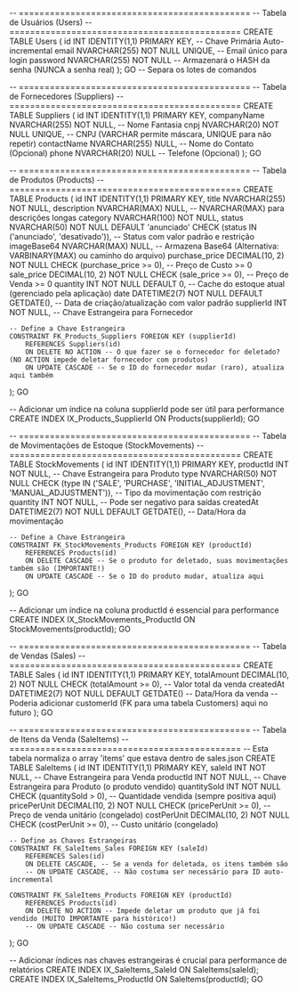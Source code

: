 -- =============================================
-- Tabela de Usuários (Users)
-- =============================================
CREATE TABLE Users (
    id INT IDENTITY(1,1) PRIMARY KEY, -- Chave Primária Auto-incremental
    email NVARCHAR(255) NOT NULL UNIQUE, -- Email único para login
    password NVARCHAR(255) NOT NULL -- Armazenará o HASH da senha (NUNCA a senha real)
);
GO -- Separa os lotes de comandos

-- =============================================
-- Tabela de Fornecedores (Suppliers)
-- =============================================
CREATE TABLE Suppliers (
    id INT IDENTITY(1,1) PRIMARY KEY,
    companyName NVARCHAR(255) NOT NULL, -- Nome Fantasia
    cnpj NVARCHAR(20) NOT NULL UNIQUE, -- CNPJ (VARCHAR permite máscara, UNIQUE para não repetir)
    contactName NVARCHAR(255) NULL, -- Nome do Contato (Opcional)
    phone NVARCHAR(20) NULL -- Telefone (Opcional)
);
GO

-- =============================================
-- Tabela de Produtos (Products)
-- =============================================
CREATE TABLE Products (
    id INT IDENTITY(1,1) PRIMARY KEY,
    title NVARCHAR(255) NOT NULL,
    description NVARCHAR(MAX) NULL, -- NVARCHAR(MAX) para descrições longas
    category NVARCHAR(100) NOT NULL,
    status NVARCHAR(50) NOT NULL DEFAULT 'anunciado' CHECK (status IN ('anunciado', 'desativado')), -- Status com valor padrão e restrição
    imageBase64 NVARCHAR(MAX) NULL, -- Armazena Base64 (Alternativa: VARBINARY(MAX) ou caminho do arquivo)
    purchase_price DECIMAL(10, 2) NOT NULL CHECK (purchase_price >= 0), -- Preço de Custo >= 0
    sale_price DECIMAL(10, 2) NOT NULL CHECK (sale_price >= 0), -- Preço de Venda >= 0
    quantity INT NOT NULL DEFAULT 0, -- Cache do estoque atual (gerenciado pela aplicação)
    date DATETIME2(7) NOT NULL DEFAULT GETDATE(), -- Data de criação/atualização com valor padrão
    supplierId INT NOT NULL, -- Chave Estrangeira para Fornecedor

    -- Define a Chave Estrangeira
    CONSTRAINT FK_Products_Suppliers FOREIGN KEY (supplierId)
        REFERENCES Suppliers(id)
        ON DELETE NO ACTION -- O que fazer se o fornecedor for deletado? (NO ACTION impede deletar fornecedor com produtos)
        ON UPDATE CASCADE -- Se o ID do fornecedor mudar (raro), atualiza aqui também
);
GO

-- Adicionar um índice na coluna supplierId pode ser útil para performance
CREATE INDEX IX_Products_SupplierId ON Products(supplierId);
GO

-- =============================================
-- Tabela de Movimentações de Estoque (StockMovements)
-- =============================================
CREATE TABLE StockMovements (
    id INT IDENTITY(1,1) PRIMARY KEY,
    productId INT NOT NULL, -- Chave Estrangeira para Produto
    type NVARCHAR(50) NOT NULL CHECK (type IN ('SALE', 'PURCHASE', 'INITIAL_ADJUSTMENT', 'MANUAL_ADJUSTMENT')), -- Tipo da movimentação com restrição
    quantity INT NOT NULL, -- Pode ser negativo para saídas
    createdAt DATETIME2(7) NOT NULL DEFAULT GETDATE(), -- Data/Hora da movimentação

    -- Define a Chave Estrangeira
    CONSTRAINT FK_StockMovements_Products FOREIGN KEY (productId)
        REFERENCES Products(id)
        ON DELETE CASCADE -- Se o produto for deletado, suas movimentações também são (IMPORTANTE!)
        ON UPDATE CASCADE -- Se o ID do produto mudar, atualiza aqui
);
GO

-- Adicionar um índice na coluna productId é essencial para performance
CREATE INDEX IX_StockMovements_ProductId ON StockMovements(productId);
GO

-- =============================================
-- Tabela de Vendas (Sales)
-- =============================================
CREATE TABLE Sales (
    id INT IDENTITY(1,1) PRIMARY KEY,
    totalAmount DECIMAL(10, 2) NOT NULL CHECK (totalAmount >= 0), -- Valor total da venda
    createdAt DATETIME2(7) NOT NULL DEFAULT GETDATE() -- Data/Hora da venda
    -- Poderia adicionar customerId (FK para uma tabela Customers) aqui no futuro
);
GO

-- =============================================
-- Tabela de Itens da Venda (SaleItems)
-- =============================================
-- Esta tabela normaliza o array 'items' que estava dentro de sales.json
CREATE TABLE SaleItems (
    id INT IDENTITY(1,1) PRIMARY KEY,
    saleId INT NOT NULL, -- Chave Estrangeira para Venda
    productId INT NOT NULL, -- Chave Estrangeira para Produto (o produto vendido)
    quantitySold INT NOT NULL CHECK (quantitySold > 0), -- Quantidade vendida (sempre positiva aqui)
    pricePerUnit DECIMAL(10, 2) NOT NULL CHECK (pricePerUnit >= 0), -- Preço de venda unitário (congelado)
    costPerUnit DECIMAL(10, 2) NOT NULL CHECK (costPerUnit >= 0), -- Custo unitário (congelado)

    -- Define as Chaves Estrangeiras
    CONSTRAINT FK_SaleItems_Sales FOREIGN KEY (saleId)
        REFERENCES Sales(id)
        ON DELETE CASCADE, -- Se a venda for deletada, os itens também são
        -- ON UPDATE CASCADE, -- Não costuma ser necessário para ID auto-incremental

    CONSTRAINT FK_SaleItems_Products FOREIGN KEY (productId)
        REFERENCES Products(id)
        ON DELETE NO ACTION -- Impede deletar um produto que já foi vendido (MUITO IMPORTANTE para histórico!)
        -- ON UPDATE CASCADE -- Não costuma ser necessário
);
GO

-- Adicionar índices nas chaves estrangeiras é crucial para performance de relatórios
CREATE INDEX IX_SaleItems_SaleId ON SaleItems(saleId);
CREATE INDEX IX_SaleItems_ProductId ON SaleItems(productId);
GO
